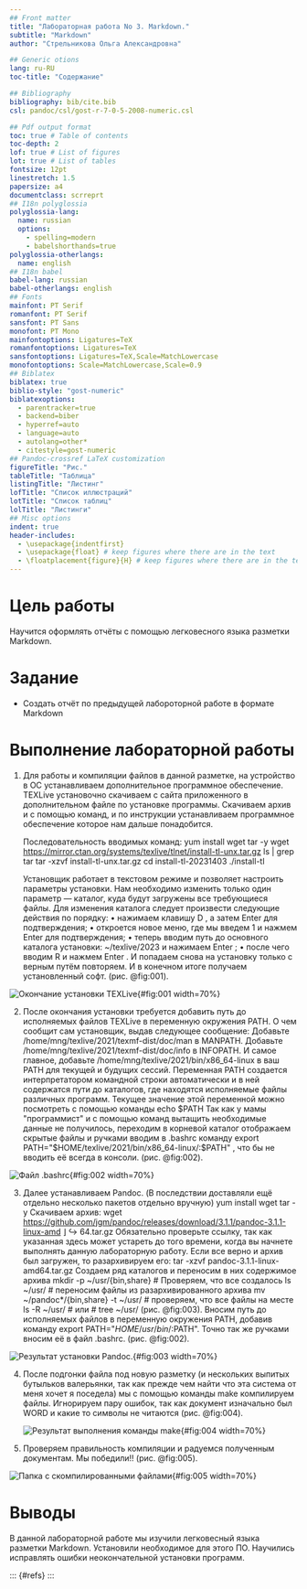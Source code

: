 ```yaml
---
## Front matter
title: "Лабораторная работа No 3. Markdown."
subtitle: "Markdown"
author: "Стрельникова Ольга Александровна"

## Generic otions
lang: ru-RU
toc-title: "Содержание"

## Bibliography
bibliography: bib/cite.bib
csl: pandoc/csl/gost-r-7-0-5-2008-numeric.csl

## Pdf output format
toc: true # Table of contents
toc-depth: 2
lof: true # List of figures
lot: true # List of tables
fontsize: 12pt
linestretch: 1.5
papersize: a4
documentclass: scrreprt
## I18n polyglossia
polyglossia-lang:
  name: russian
  options:
	- spelling=modern
	- babelshorthands=true
polyglossia-otherlangs:
  name: english
## I18n babel
babel-lang: russian
babel-otherlangs: english
## Fonts
mainfont: PT Serif
romanfont: PT Serif
sansfont: PT Sans
monofont: PT Mono
mainfontoptions: Ligatures=TeX
romanfontoptions: Ligatures=TeX
sansfontoptions: Ligatures=TeX,Scale=MatchLowercase
monofontoptions: Scale=MatchLowercase,Scale=0.9
## Biblatex
biblatex: true
biblio-style: "gost-numeric"
biblatexoptions:
  - parentracker=true
  - backend=biber
  - hyperref=auto
  - language=auto
  - autolang=other*
  - citestyle=gost-numeric
## Pandoc-crossref LaTeX customization
figureTitle: "Рис."
tableTitle: "Таблица"
listingTitle: "Листинг"
lofTitle: "Список иллюстраций"
lotTitle: "Список таблиц"
lolTitle: "Листинги"
## Misc options
indent: true
header-includes:
  - \usepackage{indentfirst}
  - \usepackage{float} # keep figures where there are in the text
  - \floatplacement{figure}{H} # keep figures where there are in the text
---
```


# Цель работы

Научится оформлять отчёты с помощью легковесного языка разметки Markdown.

# Задание

- Создать отчёт по предыдущей лабороторной работе в формате Markdown

# Выполнение лабораторной работы

1. Для работы и компиляции файлов в данной разметке, на устройство в ОС устанавливаем дополнительное программное обеспечение. TEXLive установочно скачиваем с сайта приложенного в дополнительном файле по установке программы. Скачиваем архив и с помощью команд, и по инструкции устанавливаем программное обеспечение которое нам дальше понадобится.

   Последовательность вводимых команд:
   yum install wget tar -y
   wget https://mirror.ctan.org/systems/texlive/tlnet/install-tl-unx.tar.gz ls | grep tar
   tar -xzvf install-tl-unx.tar.gz
   cd install-tl-20231403 
   ./install-tl

   Установщик работает в текстовом режиме и позволяет настроить параметры установки. Нам необходимо изменить только один параметр — каталог, куда будут загружены все требующиеся файлы. Для изменения каталога следует произвести следующие действия по порядку: • нажимаем клавишу D , а затем Enter для подтверждения; • откроется новое меню, где мы введем 1 и нажмем Enter для подтверждения; • теперь вводим путь до основного каталога установки: ~/texlive/2023 и нажимаем Enter ; • после чего вводим R и нажмем Enter . И попадаем снова на установку только с верным путём повторяем. И в конечном итоге получаем установленный софт. (рис. @fig:001). 

![Окончание установки TEXLive](image/image1.jpg){#fig:001 width=70%}

2. После окончания установки требуется добавить путь до исполняемых файлов TEXLive в переменную окружения PATH. О чем сообщит сам установщик, выдав следующее сообщение: Добавьте /home/mng/texlive/2021/texmf-dist/doc/man в MANPATH. Добавьте /home/mng/texlive/2021/texmf-dist/doc/info в INFOPATH. И самое главное, добавьте /home/mng/texlive/2021/bin/x86_64-linux в ваш PATH для текущей и будущих сессий. Переменная PATH создается интерпретатором командной строки автоматически и в ней содержатся пути до каталогов, где находятся исполняемые файлы различных программ. Текущее значение этой переменной можно посмотреть с помощью команды echo $PATH
   Так как  у мамы "программист" и с помощью команд вытащить необходимые данные не получилось, переходим в корневой каталог отображаем скрытые файлы и ручками вводим в .bashrc команду export PATH="$HOME/texlive/2021/bin/x86_64-linux/:$PATH" , что бы не вводить её всегда в консоли. (рис. @fig:002).

![Файл .bashrc ](image/image2.jpg){#fig:002 width=70%}


3. Далее устанавливаем Pandoc.  (В последствии доставляли ещё отдельно несколько пакетов отдельно вручную)  yum install wget tar -y Скачиваем архив: wget https://github.com/jgm/pandoc/releases/download/3.1.1/pandoc-3.1.1-linux-amd ⌋ ↪ 64.tar.gz Обязательно проверьте ссылку, так как указанная здесь может устареть до того времени, когда вы начнете выполнять данную лабораторную работу. Если все верно и архив был загружен, то разархивируем его: tar -xzvf pandoc-3.1.1-linux-amd64.tar.gz Создаем ряд каталогов и переносим в них содержимое архива mkdir -p ~/usr/{bin,share} # Проверяем, что все создалось ls ~/usr/ # переносим файлы из разархивированного архива mv ~/pandoc*/{bin,share} -t ~/usr/ # проверяем, что все файлы на месте ls -R ~/usr/ # или # tree ~/usr/  (рис. @fig:003). Вносим путь до исполняемых файлов в переменную окружения PATH, добавив команду export PATH="$HOME/usr/bin/:$PATH". Точно так же ручками вносим её в файл .bashrc. (рис. @fig:002).

![Результат установки Pandoc.](image/image3.jpg){#fig:003 width=70%}




4. После подгонки файла под новую разметку (и нескольких выпитых бутыльков валерьянки, так как прежде чем найти что эта система от меня хочет я поседела) мы с помощью команды make компилируем файлы. Игнорируем пару ошибок, так как документ изначально был WORD и какие то символы не читаются (рис. @fig:004). 

   

   ![Результат выполнения команды make](image/image4.jpg){#fig:004 width=70%}

   

 4. Проверяем правильность компиляции и радуемся полученным документам. Мы победили!! (рис. @fig:005).



![Папка с скомпилированными файлами](image/image5.jpg){#fig:005 width=70%}



# Выводы

В данной лабораторной работе мы изучили легковесный языка разметки Markdown.
Установили необходимое для этого ПО.  Научились исправлять ошибки неокончательной установки программ.



::: {#refs}
:::
